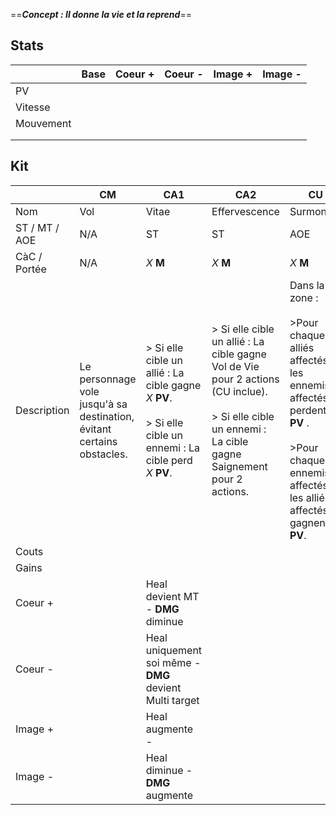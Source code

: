 ==***Concept : Il donne la vie et la reprend***== 
## Stats


|           | Base | Coeur + | Coeur - | Image + | Image - |
| --------- | ---- | ------- | ------- | ------- | ------- |
| PV        |      |         |         |         |         |
| Vitesse   |      |         |         |         |         |
| Mouvement |      |         |         |         |         |
|           |      |         |         |         |         |
|           |      |         |         |         |         |

## Kit

|               | CM                                                                     | CA1                                                                                                                | CA2                                                                                                                                                           | CU                                                                                                                                                                           |
| ------------- | ---------------------------------------------------------------------- | ------------------------------------------------------------------------------------------------------------------ | ------------------------------------------------------------------------------------------------------------------------------------------------------------- | ---------------------------------------------------------------------------------------------------------------------------------------------------------------------------- |
| Nom           | Vol                                                                    | Vitae                                                                                                              | Effervescence                                                                                                                                                 | Surmontae                                                                                                                                                                    |
| ST / MT / AOE | N/A                                                                    | ST                                                                                                                 | ST                                                                                                                                                            | AOE                                                                                                                                                                          |
| CàC / Portée  | N/A                                                                    | *X* **M**                                                                                                          | *X* **M**                                                                                                                                                     | *X* **M**                                                                                                                                                                    |
| Description   | Le personnage vole jusqu'à sa destination, évitant certains obstacles. | > Si elle cible un allié : La cible gagne *X* **PV**.<br><br>> Si elle cible un ennemi : La cible perd *X* **PV**. | > Si elle cible un allié : La cible gagne Vol de Vie pour 2 actions (CU inclue).<br><br>> Si elle cible un ennemi : La cible gagne Saignement pour 2 actions. | Dans la zone : <br><br>>Pour chaque alliés affectés, les ennemis affectés perdent *X* **PV** .<br><br>>Pour chaque ennemis affectés, les alliés affectés gagnent *X* **PV**. |
| Couts         |                                                                        |                                                                                                                    |                                                                                                                                                               |                                                                                                                                                                              |
| Gains         |                                                                        |                                                                                                                    |                                                                                                                                                               |                                                                                                                                                                              |
| Coeur +       |                                                                        | Heal devient MT - **DMG** diminue                                                                                  |                                                                                                                                                               |                                                                                                                                                                              |
| Coeur -       |                                                                        | Heal uniquement soi même - **DMG** devient Multi target                                                            |                                                                                                                                                               |                                                                                                                                                                              |
| Image +       |                                                                        | Heal augmente  -                                                                                                   |                                                                                                                                                               |                                                                                                                                                                              |
| Image -       |                                                                        | Heal diminue - **DMG** augmente                                                                                    |                                                                                                                                                               |                                                                                                                                                                              |
